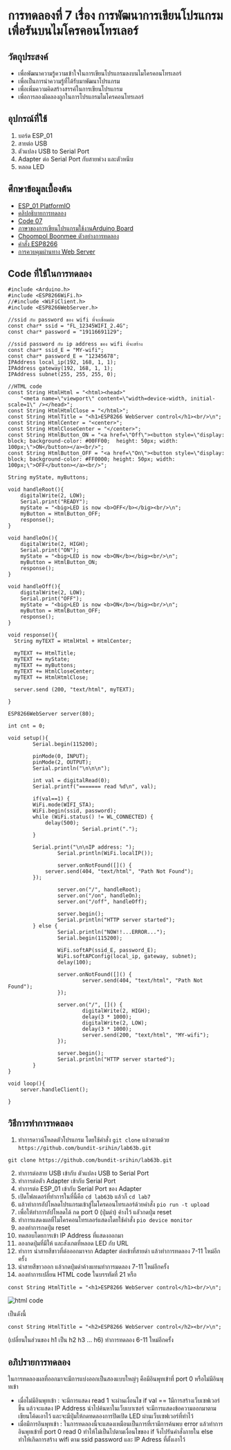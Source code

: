 # การทดลองที่ 7 เรื่อง การพัฒนาการเขียนโปรแกรมเพื่อรันบนไมโครคอนโทรเลอร์  
## วัตถุประสงค์
  * เพื่อพัฒนาความรู้ความเข้าใจในการเขียนโปรแกรมลงบนไมโครคอนโทรเลอร์
  * เพื่อเป็นการนำความรู้ที่ได้รับมาพัฒนาโปรแกรม
  * เพื่อเพิ่มความคิดสร้างสรรค์ในการเขียนโปรแกรม
  * เพื่อการลองผิดลองถูกในการโปรแกรมไมโครคอนโทรเลอร์
## อุปกรณ์ที่ใช้ 
  1. บอร์ด ESP_01
  2. สายต่อ USB
  3. ตัวแปลง USB to Serial Port 
  4. Adapter ต่อ Serial Port กับสายพ่วง และตัวหนีบ
  5. หลอด LED
## ศึกษาข้อมูลเบื้องต้น
  * [ESP_01 PlatformIO](https://docs.platformio.org/en/latest/boards/espressif8266/esp01.html)
  * [คลิปอธิบายการทดลอง]()
  * [Code 07](https://github.com/bundit-srihin/lab63b/blob/main/lab7/src/main.cpp)
  * [ภาษาของการเขียนโปรแกรมใช้งานArduino Board](https://arduinothing.blogspot.com/2016/04/arduino-cc.html)
  * [Choompol Boonmee ตัวอย่างการทดลอง](https://github.com/choompol-boonmee/lab63b.git)
  * [คำสั่ง ESP8266](https://links2004.github.io/Arduino/annotated.html)
  * [การควบคุมผ่านทาง Web Server](https://sites.google.com/site/eplearn/wifi/control_via_web_server)
## Code ที่ใช้ในการทดลอง
```
#include <Arduino.h>
#include <ESP8266WiFi.h>
//#include <WiFiClient.h>
#include <ESP8266WebServer.h>

//ssid กับ password ของ wifi ที่จะเชื่อมต่อ
const char* ssid = "FL_12345WIFI_2.4G";
const char* password = "19116691129";

//ssid password กับ ip address ของ wifi ที่จะสร้าง
const char* ssid_E = "MY-wifi";
const char* password_E = "12345678";
IPAddress local_ip(192, 168, 1, 1);
IPAddress gateway(192, 168, 1, 1);
IPAddress subnet(255, 255, 255, 0);

//HTML code
const String HtmlHtml = "<html><head>"
    "<meta name=\"viewport\" content=\"width=device-width, initial-scale=1\" /></head>";
const String HtmlHtmlClose = "</html>";
const String HtmlTitle = "<h1>ESP8266 WebServer control</h1><br/>\n";
const String HtmlCenter = "<center>";
const String HtmlCloseCenter = "</center>";
const String HtmlButton_ON = "<a href=\"Off\"><button style=\"display: block; background-color: #00FF00;  height: 50px; width: 100px;\">ON</button></a><br/>";
const String HtmlButton_OFF = "<a href=\"On\"><button style=\"display: block; background-color: #FF0000; height: 50px; width: 100px;\">OFF</button></a><br/>";

String myState, myButtons;

void handleRoot(){
	digitalWrite(2, LOW);
	Serial.print("READY");
	myState = "<big>LED is now <b>OFF</b></big><br/>\n";
	myButton = HtmlButton_OFF;
	response();
}

void handleOn(){
	digitalWrite(2, HIGH);
	Serial.print("ON");
	myState = "<big>LED is now <b>ON</b></big><br/>\n";
	myButton = HtmlButton_ON;
	response();
}

void handleOff(){
	digitalWrite(2, LOW);
	Serial.print("OFF");
	myState = "<big>LED is now <b>ON</b></big><br/>\n";
	myButton = HtmlButton_OFF;
	response();
}

void response(){
  String myTEXT = HtmlHtml + HtmlCenter;
	
  myTEXT += HtmlTitle;
  myTEXT += myState;
  myTEXT += myButtons;
  myTEXT += HtmlCloseCenter;
  myTEXT += HtmlHtmlClose;
	
  server.send (200, "text/html", myTEXT);

}

ESP8266WebServer server(80);

int cnt = 0;

void setup(){
        Serial.begin(115200);

        pinMode(0, INPUT);
        pinMode(2, OUTPUT);
        Serial.println("\n\n\n");

        int val = digitalRead(0);
        Serial.printf("======= read %d\n", val);
  	
        if(val==1) {
		WiFi.mode(WIFI_STA);
		WiFi.begin(ssid, password);
		while (WiFi.status() != WL_CONNECTED) {
			delay(500);
                        Serial.print(".");
		}
		
		Serial.print("\n\nIP address: ");
                Serial.println(WiFi.localIP());

                server.onNotFound([]() {
			server.send(404, "text/html", "Path Not Found");
		});

                server.on("/", handleRoot);
                server.on("/on", handleOn);
                server.on("/off", handleOff);

                server.begin();
                Serial.println("HTTP server started");
        } else {
                Serial.println("NOW!!...ERROR...");
                Serial.begin(115200);

                WiFi.softAP(ssid_E, password_E);
                WiFi.softAPConfig(local_ip, gateway, subnet);
                delay(100);

                server.onNotFound([]() {
                        server.send(404, "text/html", "Path Not Found");
                });

                server.on("/", []() {
                        digitalWrite(2, HIGH);
                        delay(3 * 1000);
                        digitalWrite(2, LOW);
                        delay(3 * 1000);
                        server.send(200, "text/html", "MY-wifi");
                });

                server.begin();
                Serial.println("HTTP server started");      
        }
}

void loop(){
	server.handleClient();
	
}
```
## วิธีการทำการทดลอง
  1. ทำการดาวน์โหลดตัวโปรแกรม โดยใช้คำสั่ง `git clone` แล้วตามด้วย `https://github.com/bundit-srihin/lab63b.git`
```
git clone https://github.com/bundit-srihin/lab63b.git
```
  2. ทำการต่อสาย USB เข้ากับ ตัวแปลง USB to Serial Port
  3. ทำการต่อตัว Adapter เข้ากับ Serial Port
  4. ทำการต่อ ESP_01 เข้ากับ Serial Port ของ Adapter
  5. เปิดโฟลเดอร์ที่ทำการในที่นี้คือ `cd lab63b` แล้วก็ `cd lab7`
  6. แล้วทำการอัปโหลดโปรแกรมเข้าสู่ไมโครคอนโทรเลอร์ด้วยคำสั่ง `pio run -t upload`
  7. เพื่อให้ทำการอัปโหลดได้ กด port 0 (ปุ่มดำ) ค้างไว้ แลัวกดปุ่ม reset
  8. ทำการแสดงผลที่ไมโครคอนโทรเลอร์แสดงโดยใช้คำสั่ง `pio device monitor`
  9. ลองทำการกดปุ่ม reset 
  10. ทดสอบโดยการเข้า IP Address ที่แสดงออกมา 
  11. ลองกดปุ่มที่มีให้ และสังเกตที่หลอด LED กับ URL
  12. ทำการ นำสายสีขาวที่ต่อออกมาจาก Adapter ต่อเข้าที่สายดำ แล้วทำการทดลอง 7-11 ใหม่อีกครั้ง
  13. นำสายสีขาวออก แล้วกดปุ่มดำค้างแทนทำการมดลอง 7-11 ใหม่อีกครั้ง 
  14. ลองทำการเปลี่ยน HTML code ในบรรทัดที่ 21 หรือ
```
const String HtmlTitle = "<h1>ESP8266 WebServer control</h1><br/>\n";
```
![html code](https://user-images.githubusercontent.com/80879119/113110768-a721e000-9231-11eb-9d68-eaf1401a091e.png)

เป็นดังนี้
```
const String HtmlTitle = "<h2>ESP8266 WebServer control</h2><br/>\n";
```
(เปลี่ยนในส่วนของ h1 เป็น h2 h3 ... h6) ทำการทดลอง 6-11 ใหม่อีกครั้ง
## อภิปรายการทดลอง 
 ในการทดลองผลที่ออกมาจะมีการแบ่งออกเป็นสองแบบใหญ่ๆ คือมีอินพุทเข้าที่ port 0 หรือไม่มีอินพุทเข้า
  * เมื่อไม่มีอินพุทเข้า : จะมีการแสดง read 1 จะผ่านเงื่อนไข if val == 1มีการสร้างเว็บเซฟเวอร์ขึ้น แล้วจะแสดง IP Address นำไปค้นหาในเว็บเบาเซอร์ จะมีการแสดงข้อความออกมาตามเขียนโค้ดเอาไว้ และจะมีปุ่มให้กดทดลองการปิดเปิด LED ผ่านเว็บเซฟเวอร์ที่ทำไว้
  * เมื่อมีการอินพุทเข้า : ในการทดลองนี้จะแสดงเหมือนเป็นการที่เรามีการค้นพบ error แล้วทำการอินพุทเข้าที่ port 0 read 0 ทำให้ไม่เป็นไปตามเงื่อนไขของ if จึงไปรันคำสั่งภายใน else ทำให้เกิดการสร้าง wifi ตาม ssid password และ IP Adress ที่ตั้งเอาไว้
